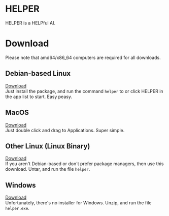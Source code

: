 # HELPER
HELPER is a HELPful AI.
# Download
Please note that amd64/x86_64 computers are required for all downloads.
## Debian-based Linux
[Download](https://github.com/thecoder08/helper/releases/download/v1.0.1/helper_1.0.1_debian.deb)  
Just install the package, and run the command `helper` to or click HELPER in the app list to start. Easy peasy.
## MacOS
[Download](https://github.com/thecoder08/helper/releases/download/v1.0.1/helper_1.0.1_osx.dmg)  
Just double click and drag to Applications. Super simple.
## Other Linux (Linux Binary)
[Download](https://github.com/thecoder08/helper/releases/download/v1.0.1/helper_1.0.1_linux.tar.gz)  
If you aren't Debian-based or don't prefer package managers, then use this download. Untar, and run the file `helper`.
## Windows
[Download](https://github.com/thecoder08/helper/releases/download/v1.0.1/helper_1.0.1_win.zip)  
Unfortunately, there's no installer for Windows. Unzip, and run the file `helper.exe`.
